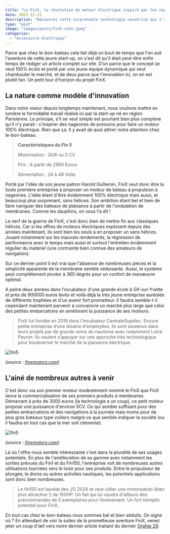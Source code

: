 ```yaml
---
title: "Le Fin5, la révolution du moteur électrique inspiré par les nageoires"
date: 2021-12-21
description: "Découvrez cette surprenante technologie novatrice qui s'inspire directement des nageoires de dauphins pour propulser les bateaux électriques. Une innovation révolutionnaire dans le secteur de la navigation qui prend de court tous les standards du secteur."
type: "post"
image: "images/posts/fin5-cote.jpeg"
categories: 
  - "Accessoire électrique"
---
```


Parce que chez le-bon-bateau cela fait déjà un bout de temps que l'on suit l'aventure de cette jeune start-up, on s'est dit qu'il était peut-être enfin temps de rédiger un article complet sur elle. D’un parce que le concept se veut 100% écolo et porté par une jeune équipe dynamique qui veut chambouler le marché, et de deux parce que l'innovation ici, on en est plutôt fan. Un petit tour d'horizon du projet FinX.

## La nature comme modèle d'innovation

Dans notre viseur depuis longtemps maintenant, nous voulions mettre en lumière le formidable travail réalisé ici par la start-up né en région Parisienne. Le principe, s'il se veut simple est pourtant bien plus complexe qu'il n'y parait : s'inspirer des nageoires de poissons pour faire un moteur 100% électrique. Rien que ça. Il y avait de quoi attirer notre attention chez le-bon-bateau.

> **Caractéristiques du Fin 5**
> 
> Motorisation : 2kW ou 5 CV
> 
> Prix : A partir de 2990 Euros
> 
> Alimentation : 24 à 48 Volts

Porté par l'idée de son jeune patron Harold Guillemin, FinX veut donc être la toute première entreprise à proposer un moteur de bateau à propulsion à nageoires. L'idée étant d'être évidemment 100% électrique mais aussi, et beaucoup plus surprenant, sans hélices. Son ambition étant bel et bien de faire naviguer des bateaux de plaisance à partir de l'ondulation de membranes. Comme les dauphins, on vous l'a dit !

Le nerf de la guerre de FinX, c'est donc bien de mettre fin aux classiques hélices. Car si les offres de moteurs électriques explosent depuis des années maintenant, ils sont bien les seuls à en proposer un sans hélices. Jouant notamment sur les mauvais rendements, la régression de performance avec le temps mais aussi et surtout l'entretien évidemment régulier du matériel (une contrainte bien connue des amateurs de navigation).

Sur ce dernier point il est vrai que l'absence de nombreuses pièces et la simplicité apparente de la membrane semble séduisante. Aussi, le système peut complétement pivoter à 360 degrés pour un confort de manœuvre optimal.

A peine deux années dans l'incubateur d'une grande école à Gif-sur-Yvette et près de 900000 euros levés et voilà déjà la très jeune entreprise auréolée de différents trophées et d'un avenir fort prometteur. Il faudra semble-t-il cependant maintenant parvenir à convaincre un marché plus large que celui des petites embarcations en améliorant la puissance de ses moteurs.

> FinX fut fondée en 2019 dans l'incubateur CentraleSupélec. Encore petite entreprise d’une dizaine d'employées, ils sont soutenus dans leurs projets par de grands noms du nautisme avec notamment Loïck Peyron. Ils veulent s’appuyer sur une approche très technologique pour bouleverser le marché de la plaisance électrique. 

![fin5](/images/posts/fin5-global.jpg)

*(source : [finxmotors.com](finxmotors.com))*


## L'ainé de nombreux autres à venir

C'est donc via son premier moteur modestement nommé le Fin5 que FinX lance la commercialisation de ses premiers produits à membranes. Démarrant à près de 3000 euros (la technologie a un coup), ce petit moteur propose une puissance d'environ 5CV. Ce qui semble suffisant pour des petites embarcations et des navigations à la journée mais moins pour de plus gros bateaux type voiliers malgré ce que semble indiquer la société (ou il faudra en tout cas que la mer soit clémente).

![fin5](/images/posts/fin5-motorisation.jpg)

*(source : [finxmotors.com](finxmotors.com))*

Là où l'offre nous semble intéressante c'est dans la pluralité de ses usages potentiels. En plus de l'amélioration de sa gamme avec notamment les sorties prévues du Fin1 et du Fin150, l'entreprise voit de nombreuses autres utilisations tournées vers le loisir pour ses produits. Entre le propulseur de plongée, le drone ou autres activités nautiques, les potentiels applications sont donc bien nombreuses.

> Le fin150 est lauréat des JO 2024 et veut cibler une motorisation (bien plus attractive !) de 150HP. Un fait qui lui vaudra d'ailleurs des précommandes de 5 exemplaires pour l’événement. Un fort tremplin potentiel pour FinX.

En tout cas chez le-bon-bateau nous sommes bel et bien séduits. On signe où ? En attendant de voir la suites de la prometteuse aventure FinX, venez jeter un coup d'œil vers notre dernier article traitant du dernier [Orphie 29](https://le-bon-bateau.fr/bateau-electrique/orphie-29/).

